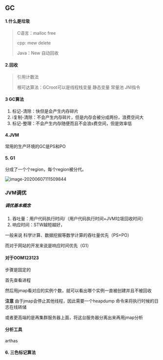 ## GC

#### 1.什么是垃圾

> C语言：malloc  free
>
> cpp: mew delete
>
> Java：New 自动回收

#### 2.回收

> 引用计数法
>
> 根可达算法：GCroot可以是线程栈变量 静态变量 常量池 JNI指令

#### 3 GC算法

1. 标记-清除：快但是会产生内存碎片
2. i复制-清除：不会产生内存碎片，但是内存会被分成两份，浪费空间大
3. 标记-整理：不会产生内存随便而且不会浪s费空间，但是效率低

#### 4.JVM

常用的生产环境的GC是PS和PO

#### 5. G1

分成了一个个region，每个region被分代。

![image-20200607111509844](C:\Users\there\AppData\Roaming\Typora\typora-user-images\image-20200607111509844.png)



### JVM调优

##### 调优基本概念

1. 吞吐量：用户代码执行时间/（用户代码执行时间+JVM垃圾回收时间）
2. 响应时间：STW越短越好，

一般来说 科学计算、数据挖掘等数学计算的吞吐量优先（PS+PO）

而对于网站的开发来说是响应时间优先（G1）

#### 对于OOM123123

步骤是固定的

首先查看进程

然后用jmap看对应的实例个数，就可以看出哪个实例一直被创建并且不被回收

**注意** 由于jmap会停止其他线程，因此需要一个heapdump 命令来将执行时候的日志在线转储

或者更高端的是再集群服务器上面，将这台服务器分离出来再用jmap分析

#### 分析工具

arthas



#### 6. 三色标记算法

